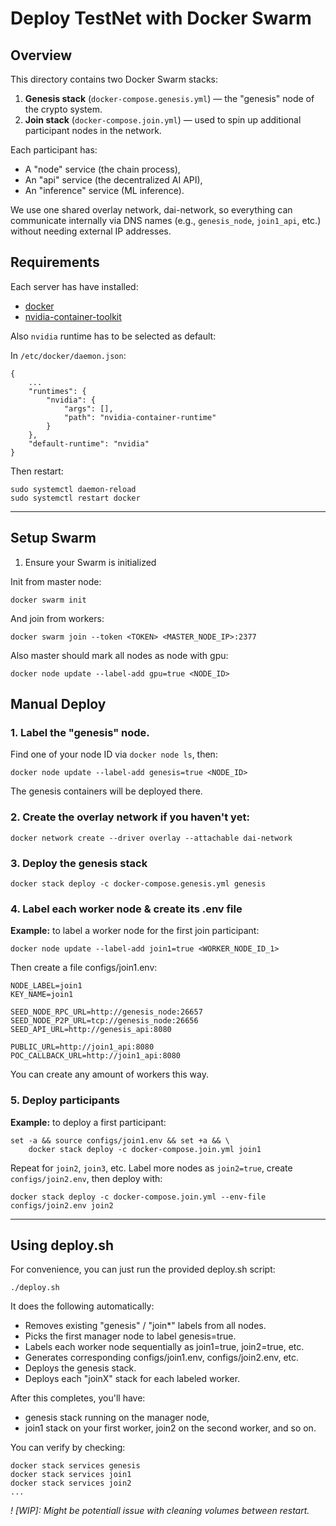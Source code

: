 # Deploy TestNet with Docker Swarm

## Overview

This directory contains two Docker Swarm stacks:

1.	**Genesis stack** (`docker-compose.genesis.yml`) — the "genesis" node of the crypto system.
2.	**Join stack** (`docker-compose.join.yml`) — used to spin up additional participant nodes in the network.

Each participant has:
* A "node" service (the chain process),
* An "api" service (the decentralized AI API),
* An "inference" service (ML inference).


We use one shared overlay network, dai-network, so everything can communicate internally via DNS names (e.g., `genesis_node`, `join1_api`, etc.) without needing external IP addresses.


## Requirements

Each server has have installed:
- [docker](https://docs.docker.com/engine/install/)
- [nvidia-container-toolkit](https://docs.nvidia.com/datacenter/cloud-native/container-toolkit/latest/install-guide.html)

Also `nvidia` runtime has to be selected as default:

In `/etc/docker/daemon.json`:
```
{
    ...
    "runtimes": {
        "nvidia": {
            "args": [],
            "path": "nvidia-container-runtime"
        }
    },
    "default-runtime": "nvidia"
}
```

Then restart:
```
sudo systemctl daemon-reload
sudo systemctl restart docker
```


----

## Setup Swarm

1. Ensure your Swarm is initialized

Init from master node:
```
docker swarm init
```

And join from workers:
```
docker swarm join --token <TOKEN> <MASTER_NODE_IP>:2377
```

Also master should mark all nodes as node with gpu:
```
docker node update --label-add gpu=true <NODE_ID>
```


## Manual Deploy 

### 1. Label the "genesis" node.

Find one of your node ID via `docker node ls`, then:
```
docker node update --label-add genesis=true <NODE_ID>
```

The genesis containers will be deployed there.

### 2. Create the overlay network if you haven't yet:
```
docker network create --driver overlay --attachable dai-network
```

### 3. Deploy the genesis stack
```
docker stack deploy -c docker-compose.genesis.yml genesis
```

### 4. Label each worker node & create its .env file

**Example:** to label a worker node for the first join participant:
```
docker node update --label-add join1=true <WORKER_NODE_ID_1>
```

Then create a file configs/join1.env:
```
NODE_LABEL=join1
KEY_NAME=join1

SEED_NODE_RPC_URL=http://genesis_node:26657
SEED_NODE_P2P_URL=tcp://genesis_node:26656
SEED_API_URL=http://genesis_api:8080

PUBLIC_URL=http://join1_api:8080
POC_CALLBACK_URL=http://join1_api:8080
```

You can create any amount of workers this way.

### 5. Deploy participants

**Example:** to deploy a first participant:
```
set -a && source configs/join1.env && set +a && \
    docker stack deploy -c docker-compose.join.yml join1
```


Repeat for `join2`, `join3`, etc. Label more nodes as `join2=true`, create `configs/join2.env`, then deploy with:
```
docker stack deploy -c docker-compose.join.yml --env-file configs/join2.env join2
```

---

## Using deploy.sh

For convenience, you can just run the provided deploy.sh script:

```
./deploy.sh
```

It does the following automatically:
- Removes existing "genesis" / "join*" labels from all nodes.
- Picks the first manager node to label genesis=true.
- Labels each worker node sequentially as join1=true, join2=true, etc.
- Generates corresponding configs/join1.env, configs/join2.env, etc.
- Deploys the genesis stack.
- Deploys each "joinX" stack for each labeled worker.


After this completes, you'll have:
- genesis stack running on the manager node,
- join1 stack on your first worker, join2 on the second worker, and so on.

You can verify by checking:
```
docker stack services genesis
docker stack services join1
docker stack services join2
...
```


*! [WIP]: Might be potentiall issue with cleaning volumes between restart.*
